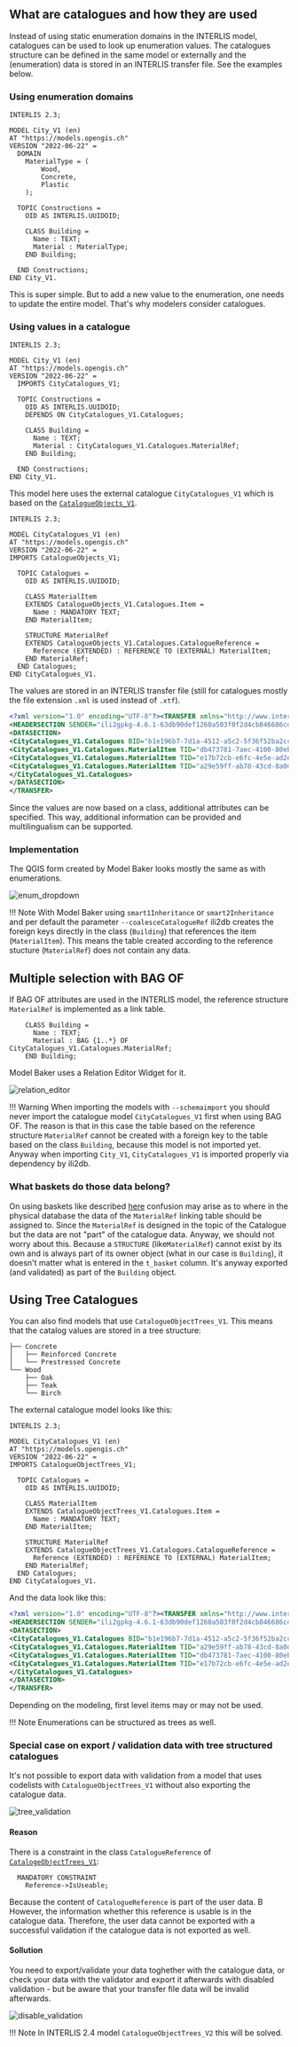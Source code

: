 ## What are catalogues and how they are used

Instead of using static enumeration domains in the INTERLIS model, catalogues can be used to look up enumeration values. The catalogues structure can be defined in the same model or externally and the (enumeration) data is stored in an INTERLIS transfer file. See the examples below.

### Using enumeration domains

```
INTERLIS 2.3;

MODEL City_V1 (en)
AT "https://models.opengis.ch"
VERSION "2022-06-22" =
  DOMAIN
    MaterialType = (
        Wood,
        Concrete,
        Plastic
    );

  TOPIC Constructions =
    OID AS INTERLIS.UUIDOID;

    CLASS Building =
      Name : TEXT;
      Material : MaterialType;
    END Building;

  END Constructions;
END City_V1.
```

This is super simple. But to add a new value to the enumeration, one needs to update the entire model. That's why modelers consider catalogues.

### Using values in a catalogue

```
INTERLIS 2.3;

MODEL City_V1 (en)
AT "https://models.opengis.ch"
VERSION "2022-06-22" =
  IMPORTS CityCatalogues_V1;

  TOPIC Constructions =
    OID AS INTERLIS.UUIDOID;
    DEPENDS ON CityCatalogues_V1.Catalogues;

    CLASS Building =
      Name : TEXT;
      Material : CityCatalogues_V1.Catalogues.MaterialRef;
    END Building;

  END Constructions;
END City_V1.
```

This model here uses the external catalogue `CityCatalogues_V1` which is based on the [`CatalogueObjects_V1`](http://models.geo.admin.ch/CH/CHBase_Part3_CATALOGUEOBJECTS_V1.ili).

```
INTERLIS 2.3;

MODEL CityCatalogues_V1 (en)
AT "https://models.opengis.ch"
VERSION "2022-06-22" =
IMPORTS CatalogueObjects_V1;

  TOPIC Catalogues =
    OID AS INTERLIS.UUIDOID;

    CLASS MaterialItem
    EXTENDS CatalogueObjects_V1.Catalogues.Item =
      Name : MANDATORY TEXT;
    END MaterialItem;

    STRUCTURE MaterialRef
    EXTENDS CatalogueObjects_V1.Catalogues.CatalogueReference =
      Reference (EXTENDED) : REFERENCE TO (EXTERNAL) MaterialItem;
    END MaterialRef;
  END Catalogues;
END CityCatalogues_V1.
```

The values are stored in an INTERLIS transfer file (still for catalogues mostly the file extension `.xml` is used instead of `.xtf`).
```xml
<?xml version="1.0" encoding="UTF-8"?><TRANSFER xmlns="http://www.interlis.ch/INTERLIS2.3">
<HEADERSECTION SENDER="ili2gpkg-4.6.1-63db90def1260a503f0f2d4cb846686cd4851184" VERSION="2.3"><MODELS><MODEL NAME="CityCatalogues_V1" VERSION="2022-06-2" URI="https://modelbaker.ch"></MODEL></MODELS></HEADERSECTION>
<DATASECTION>
<CityCatalogues_V1.Catalogues BID="b1e196b7-7d1a-4512-a5c2-5f36f52ba2cc">
<CityCatalogues_V1.Catalogues.MaterialItem TID="db473781-7aec-4100-80eb-9b366b05ffe5"><Name>Wood</Name></CityCatalogues_V1.Catalogues.MaterialItem>
<CityCatalogues_V1.Catalogues.MaterialItem TID="e17b72cb-e6fc-4e5e-ad2e-25b1d132b050"><Name>Plastic</Name></CityCatalogues_V1.Catalogues.MaterialItem>
<CityCatalogues_V1.Catalogues.MaterialItem TID="a29e59ff-ab78-43cd-8a0d-9ab64037c4dd"><Name>Concrete</Name></CityCatalogues_V1.Catalogues.MaterialItem>
</CityCatalogues_V1.Catalogues>
</DATASECTION>
</TRANSFER>
```

Since the values are now based on a class, additional attributes can be specified. This way, additional information can be provided and multilingualism can be supported.

### Implementation
The QGIS form created by Model Baker looks mostly the same as with enumerations.

![enum_dropdown](../assets/catalogues_form.png)

!!! Note
    With Model Baker using `smart1Inheritance` or `smart2Inheritance` and per default the parameter `--coalesceCatalogueRef` ili2db creates the foreign keys directly in the class (`Building`) that references the item (`MaterialItem`). This means the table created according to the reference stucture (`MaterialRef`) does not contain any data.

## Multiple selection with BAG OF

If BAG OF attributes are used in the INTERLIS model, the reference structure `MaterialRef` is implemented as a link table.

```
    CLASS Building =
      Name : TEXT;
      Material : BAG {1..*} OF CityCatalogues_V1.Catalogues.MaterialRef;
    END Building;
```

Model Baker uses a Relation Editor Widget for it.

![relation_editor](../assets/catalogues_relationeditor.png)

!!! Warning
    When importing the models with `--schemaimport` you should never import the catalogue model `CityCatalogues_V1` first when using BAG OF. The reason is that in this case the table based on the reference structure `MaterialRef` cannot be created with a foreign key to the table based on the class `Building`, because this model is not imported yet. Anyway when importing `City_V1`, `CityCatalogues_V1` is imported properly via dependency by ili2db.

### What baskets do those data belong?

On using baskets like described [here](../../background_info/basket_handling/) confusion may arise as to where in the physical database the data of the `MaterialRef` linking table should be assigned to. Since the  `MaterialRef` is designed in the topic of the Catalogue but the data are not "part" of the catalogue data. Anyway, we should not worry about this. Because a `STRUCTURE` (like`MaterialRef`) cannot exist by its own and is always part of its owner object (what in our case is `Building`), it doesn't matter what is entered in the `t_basket` column. It's anyway exported (and validated) as part of the `Building` object.

## Using Tree Catalogues

You can also find models that use `CatalogueObjectTrees_V1`. This means that the catalog values are stored in a tree structure:

```
├── Concrete
│   ├── Reinforced Concrete
│   └── Prestressed Concrete
└── Wood
    ├── Oak
    ├── Teak
    └── Birch
```

The external catalogue model looks like this:

```
INTERLIS 2.3;

MODEL CityCatalogues_V1 (en)
AT "https://models.opengis.ch"
VERSION "2022-06-22" =
IMPORTS CatalogueObjectTrees_V1;

  TOPIC Catalogues =
    OID AS INTERLIS.UUIDOID;

    CLASS MaterialItem
    EXTENDS CatalogueObjectTrees_V1.Catalogues.Item =
      Name : MANDATORY TEXT;
    END MaterialItem;

    STRUCTURE MaterialRef
    EXTENDS CatalogueObjectTrees_V1.Catalogues.CatalogueReference =
      Reference (EXTENDED) : REFERENCE TO (EXTERNAL) MaterialItem;
    END MaterialRef;
  END Catalogues;
END CityCatalogues_V1.
```

And the data look like this:

```xml
<?xml version="1.0" encoding="UTF-8"?><TRANSFER xmlns="http://www.interlis.ch/INTERLIS2.3">
<HEADERSECTION SENDER="ili2gpkg-4.6.1-63db90def1260a503f0f2d4cb846686cd4851184" VERSION="2.3"><MODELS><MODEL NAME="CityCatalogues_V1" VERSION="2022-06-2" URI="https://modelbaker.ch"></MODEL></MODELS></HEADERSECTION>
<DATASECTION>
<CityCatalogues_V1.Catalogues BID="b1e196b7-7d1a-4512-a5c2-5f36f52ba2cc">
<CityCatalogues_V1.Catalogues.MaterialItem TID="a29e59ff-ab78-43cd-8a0d-9ab64037c4dd"><IsSuperItem>true</IsSuperItem><IsUseable>false</IsUseable><Name>Concrete</Name></CityCatalogues_V1.Catalogues.MaterialItem>
<CityCatalogues_V1.Catalogues.MaterialItem TID="db473781-7aec-4100-80eb-9b366b05ffe5"><IsSuperItem>false</IsSuperItem><IsUseable>true</IsUseable><Parent REF="a29e59ff-ab78-43cd-8a0d-9ab64037c4dd"></Parent><Name>Reinforced Concrete</Name></CityCatalogues_V1.Catalogues.MaterialItem>
<CityCatalogues_V1.Catalogues.MaterialItem TID="e17b72cb-e6fc-4e5e-ad2e-25b1d132b050"><IsSuperItem>false</IsSuperItem><IsUseable>true</IsUseable><Parent REF="a29e59ff-ab78-43cd-8a0d-9ab64037c4dd"></Parent><Name>Prestressed Concrete</Name></CityCatalogues_V1.Catalogues.MaterialItem>
</CityCatalogues_V1.Catalogues>
</DATASECTION>
</TRANSFER>
```

Depending on the modeling, first level items may or may not be used.

!!! Note
    Enumerations can be structured as trees as well.

### Special case on export / validation data with tree structured catalogues

It's not possible to export data with validation from a model that uses codelists with `CatalogueObjectTrees_V1` without also exporting the catalogue data.

![tree_validation](../assets/catalogues_treevalidation.png)

#### Reason
There is a constraint in the class `CatalogueReference` of [`CatalogeObjectTrees_V1`](http://models.geo.admin.ch/CH/CHBase_Part3_CATALOGUEOBJECTS_V1.ili):
```
  MANDATORY CONSTRAINT
    Reference->IsUseable;
```
Because the content of `CatalogueReference` is part of the user data. B However, the information whether this reference is usable is in the catalogue data. Therefore, the user data cannot be exported with a successful validation if the catalogue data is not exported as well.

#### Sollution
You need to export/validate your data toghether with the catalogue data, or check your data with the validator and export it afterwards with disabled validation - but be aware that your transfer file data will be invalid afterwards.

![disable_validation](../assets/catalogues_withoutvalidation.png)

!!! Note
    In INTERLIS 2.4 model `CatalogueObjectTrees_V2` this will be solved.
